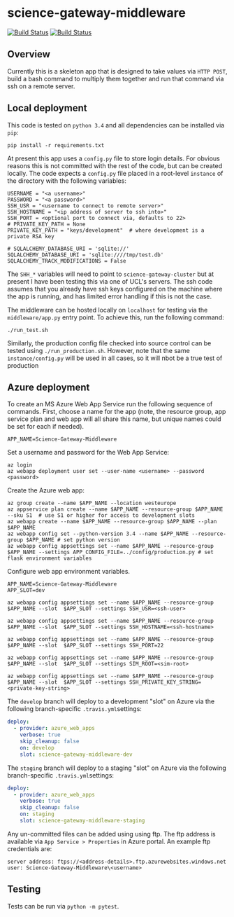 # science-gateway-middleware

[![Build Status](https://travis-ci.org/alan-turing-institute/science-gateway-middleware.svg?branch=master)](https://travis-ci.org/alan-turing-institute/science-gateway-middleware)
[![Build Status](https://ci.appveyor.com/api/projects/status/github/alan-turing-institute/science-gateway-middleware?branch=master)](https://ci.appveyor.com/api/projects/status/github/alan-turing-institute/science-gateway-middleware)

## Overview

Currently this is a skeleton app that is designed to take values via `HTTP POST`, build a bash command to multiply them together and run that command via ssh on a remote server.

## Local deployment

This code is tested on `python 3.4` and all dependencies can be installed via `pip`:

```
pip install -r requirements.txt
```

At present this app uses a `config.py` file to store login details. For obvious reasons this is not committed with the rest of the code, but can be created locally. The code expects a `config.py` file placed in a root-level `instance` of the directory with the following variables:

```
USERNAME = "<a username>"
PASSWORD = "<a password>"
SSH_USR = "<username to connect to remote server>"
SSH_HOSTNAME = "<ip address of server to ssh into>"
SSH_PORT = <optional port to connect via, defaults to 22>
# PRIVATE_KEY_PATH = None
PRIVATE_KEY_PATH = "keys/development"  # where development is a private RSA key

# SQLALCHEMY_DATABASE_URI = 'sqlite://'
SQLALCHEMY_DATABASE_URI = 'sqlite:////tmp/test.db'
SQLALCHEMY_TRACK_MODIFICATIONS = False
```

The `SHH_*` variables will need to point to `science-gateway-cluster` but at present I have been testing this via one of UCL's servers. The ssh code assumes that you already have ssh keys configured on the machine where the app is running, and has limited error handling if this is not the case.

The middleware can be hosted locally on `localhost` for testing via the `middleware/app.py` entry point. To achieve this, run the following command:

```shell
./run_test.sh
```

Similarly, the production config file checked into source control can be tested using `./run_production.sh`. However, note that the same `instance/config.py` will be used in all cases, so it will nbot be a true test of production


## Azure deployment

To create an MS Azure Web App Service run the following sequence of commands. First, choose a name for the app (note, the resource group, app service plan and web app will all share this name, but unique names could be set for each if needed).

```shell
APP_NAME=Science-Gateway-Middleware
```

Set a username and password for the Web App Service:

```
az login
az webapp deployment user set --user-name <username> --password <password>
```

Create the Azure web app:

```shell
az group create --name $APP_NAME --location westeurope
az appservice plan create --name $APP_NAME --resource-group $APP_NAME --sku S1  # use S1 or higher for access to development slots
az webapp create --name $APP_NAME --resource-group $APP_NAME --plan $APP_NAME
az webapp config set --python-version 3.4 --name $APP_NAME --resource-group $APP_NAME # set python version
az webapp config appsettings set --name $APP_NAME --resource-group $APP_NAME --settings APP_CONFIG_FILE=../config/production.py # set flask environment variables
```

Configure web app environment variables.

```shell
APP_NAME=Science-Gateway-Middleware
APP_SLOT=dev

az webapp config appsettings set --name $APP_NAME --resource-group $APP_NAME --slot  $APP_SLOT --settings SSH_USR=<ssh-user>

az webapp config appsettings set --name $APP_NAME --resource-group $APP_NAME --slot  $APP_SLOT --settings SSH_HOSTNAME=<ssh-hostname>

az webapp config appsettings set --name $APP_NAME --resource-group $APP_NAME --slot  $APP_SLOT --settings SSH_PORT=22

az webapp config appsettings set --name $APP_NAME --resource-group $APP_NAME --slot  $APP_SLOT --settings SIM_ROOT=<sim-root>

az webapp config appsettings set --name $APP_NAME --resource-group $APP_NAME --slot  $APP_SLOT --settings SSH_PRIVATE_KEY_STRING=<private-key-string>
```

The `develop` branch will deploy to a development "slot" on Azure via the following branch-specific `.travis.yml`settings:

```yaml
deploy:
  - provider: azure_web_apps
    verbose: true
    skip_cleanup: false
    on: develop
    slot: science-gateway-middleware-dev
```

The `staging` branch will deploy to a staging "slot" on Azure via the following branch-specific `.travis.yml`settings:

```yaml
deploy:
  - provider: azure_web_apps
    verbose: true
    skip_cleanup: false
    on: staging
    slot: science-gateway-middleware-staging
```

Any un-committed files can be added using using ftp. The ftp address is available via `App Service > Properties` in Azure portal. An example ftp credentials are:

```
server address: ftps://<address-details>.ftp.azurewebsites.windows.net
user: Science-Gateway-Middleware\<username>
```

## Testing

Tests can be run via `python -m pytest`.

